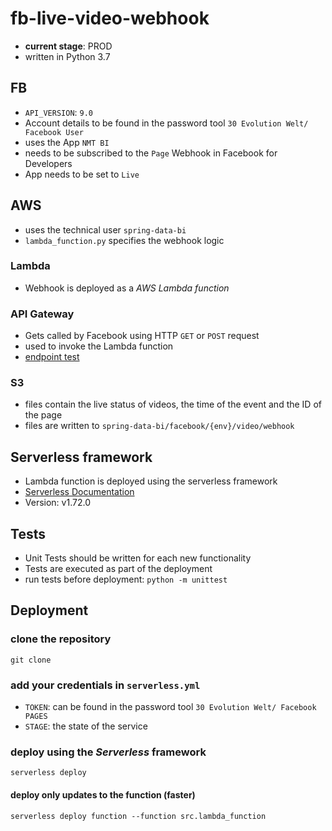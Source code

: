 # fb-live-video-webhook
- **current stage**: PROD
- written in Python 3.7
## FB
- `API_VERSION`: `9.0`
- Account details to be found in the password tool `30 Evolution Welt/ Facebook User`
- uses the App `NMT BI`
- needs to be subscribed to the `Page` Webhook in Facebook for Developers
- App needs to be set to `Live`
## AWS
- uses the technical user `spring-data-bi`
- `lambda_function.py` specifies the webhook logic
### Lambda
- Webhook is deployed as a *AWS Lambda function* 
### API Gateway
- Gets called by Facebook using HTTP `GET` or `POST` request
- used to invoke the Lambda function
- [endpoint test](https://9u3wjmdx1g.execute-api.eu-central-1.amazonaws.com/test/webhook)
### S3
- files contain the live status of videos, the time of the event and the ID of the page
 - files are written to `spring-data-bi/facebook/{env}/video/webhook`
## Serverless framework
- Lambda function is deployed using the serverless framework
- [Serverless Documentation](https://www.serverless.com/framework/docs)
- Version: v1.72.0
## Tests
* Unit Tests should be written for each new functionality
* Tests are executed as part of the deployment
* run tests before deployment: `python -m unittest`
## Deployment
### clone the repository
`git clone`
### add your credentials in `serverless.yml`
* `TOKEN`: can be found in the password tool `30 Evolution Welt/ Facebook PAGES`
* `STAGE`: the state of the service
### deploy using the *Serverless* framework
`serverless deploy`
#### deploy only updates to the function (faster)
`serverless deploy function --function src.lambda_function`
